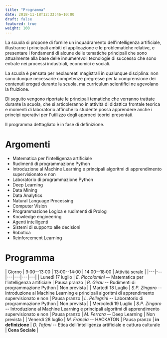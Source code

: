 ```yaml
---
title: "Programma"
date: 2018-11-18T12:33:46+10:00
draft: false
featured: true
weight: 100
---
```


La scuola si propone di fornire un inquadramento dell'intelligenza artificiale, illustrarne i principali ambiti di applicazione e le problematiche relative, e presentare i fondamenti di alcune delle tematiche principali che sono attualmente alla base delle innumerevoli tecnologie di successo che sono entrate nei processi industriali, economici e sociali.

La scuola è pensata per neolaureati magistrali in qualunque disciplina: non sono dunque necessarie competenze pregresse per la comprensione dei contenuti erogati durante la scuola, ma curriculum scientifici ne agevolano la fruizione.

Di seguito vengono riportate le principali tematiche che verranno trattate durante la scuola, che si articoleranno in attività di didattica frontale teorica e momenti di laboratorio affinché lo studente possa apprendere anche i principi operativi per l'utilizzo degli approcci teorici presentati.

Il programma dettagliato è in fase di definizione.

# Argomenti 

* Matematica per l'intelligenza artificiale
* Rudimenti di programmazione Python
* Introduzione al Machine Learning e principali algoritmi di apprendimento supervisionato e non
* Laboratorio di programmazione Python
* Deep Learning
* Data Mining
* Data Analytics 
* Natural Language Processing
* Computer Vision
* Programmazione Logica e rudimenti di Prolog
* Knowledge engineering
* Agenti intelligenti
* Sistemi di supporto alle decisioni
* Robotica
* Reinforcement Learning

# Programma

| Giorno | 9:00--13:00 | 13:00--14:00 | 14:00--18:00 | Attività serale |
|---|---|---|---|---|---|
| Lunedì 17 luglio | *E. Piccolomini* -- Matematica per l'intelligenza artificiale | Pausa pranzo | *R. Girau* -- Rudimenti di programmazione Python | Non prevista    |
| Martedì 18 Luglio | *S.P. Zingaro* -- Introduzione al Machine Learning e principali algoritmi di apprendimento supervisionato e non | Pausa pranzo | *L. Pellegrini* -- Laboratorio di programmazione Python | Non prevista    |
| Mercoledì 19 Luglio | *S.P. Zingaro* -- Introduzione al Machine Learning e principali algoritmi di apprendimento supervisionato e non | Pausa pranzo | *M. Ferrara* -- Deep Learning | Non prevista    |
| Venerdì 28 luglio | *M. Francia* -- HACKATON | Pausa pranzo | **in definizione** | *D. Tafani* -- Etica dell'intelligenza artificiale e cattura culturale | **Cena Sociale** |
